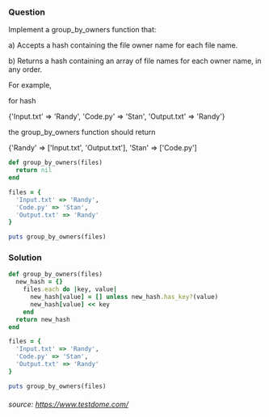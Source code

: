 ### Question
Implement a group_by_owners function that:

a) Accepts a hash containing the file owner name for each file name.

b) Returns a hash containing an array of file names for each owner name, in any order.


For example, 

for hash 

{'Input.txt' => 'Randy', 'Code.py' => 'Stan', 'Output.txt' => 'Randy'} 


the group_by_owners function should return 

{'Randy' => ['Input.txt', 'Output.txt'], 'Stan' => ['Code.py']

```ruby
def group_by_owners(files)
  return nil
end

files = {
  'Input.txt' => 'Randy',
  'Code.py' => 'Stan',
  'Output.txt' => 'Randy'
}

puts group_by_owners(files)
```


### Solution

```ruby
def group_by_owners(files)
  new_hash = {}
    files.each do |key, value|
      new_hash[value] = [] unless new_hash.has_key?(value)
      new_hash[value] << key
    end 
  return new_hash
end

files = {
  'Input.txt' => 'Randy',
  'Code.py' => 'Stan',
  'Output.txt' => 'Randy'
}

puts group_by_owners(files)
```
###### source: https://www.testdome.com/